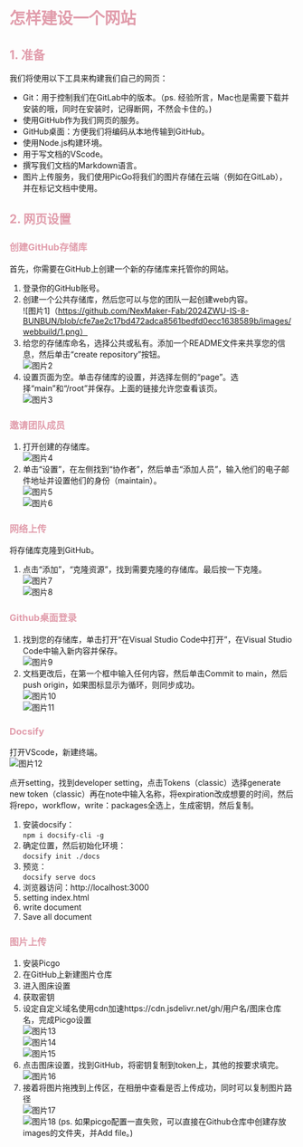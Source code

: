 <h1 style="color: #e19cab;">怎样建设一个网站</h1>
<h2 style="color: #e19cab;">1. 准备</h2>
  
我们将使用以下工具来构建我们自己的网页：

- Git：用于控制我们在GitLab中的版本。（ps. 经验所言，Mac也是需要下载并安装的哦，同时在安装时，记得断网，不然会卡住的。)
- 使用GitHub作为我们网页的服务。
- GitHub桌面：方便我们将编码从本地传输到GitHub。
- 使用Node.js构建环境。
- 用于写文档的VScode。
- 撰写我们文档的Markdown语言。
- 图片上传服务，我们使用PicGo将我们的图片存储在云端（例如在GitLab），并在标记文档中使用。

<h2 style="color: #e19cab;">2. 网页设置</h2>

<h3 style="color: #e19cab;">创建GitHub存储库</h3>

首先，你需要在GitHub上创建一个新的存储库来托管你的网站。

1. 登录你的GitHub账号。
2. 创建一个公共存储库，然后您可以与您的团队一起创建web内容。  
    ![图片1]（https://github.com/NexMaker-Fab/2024ZWU-IS-8-BUNBUN/blob/cfe7ae2c17bd472adca8561bedfd0ecc1638589b/images/webbuild/1.png）
3. 给您的存储库命名，选择公共或私有。添加一个README文件来共享您的信息，然后单击“create repository”按钮。  
    ![图片2](https://github.com/NexMaker-Fab/2024ZWU-IS-8-BUNBUN/blob/cfe7ae2c17bd472adca8561bedfd0ecc1638589b/images/webbuild/2.png)
4. 设置页面为空。单击存储库的设置，并选择左侧的“page”。选择“main”和“/root”并保存。上面的链接允许您查看该页。  
    ![图片3](https://github.com/NexMaker-Fab/2024ZWU-IS-BUNBUN/raw/a876c079a624d3ce907da503803aa2150b97cf8d/images/%E6%9C%AA%E5%91%BD%E5%90%8D%E6%96%87%E4%BB%B6%E5%A4%B9/3.png)

<h3 style="color: #e19cab;">邀请团队成员</h3>

1. 打开创建的存储库。    
   ![图片4](https://github.com/NexMaker-Fab/2024ZWU-IS-BUNBUN/raw/0f6d4c38c0192d8f96731a41af4871b3a96126f4/images/%E6%9C%AA%E5%91%BD%E5%90%8D%E6%96%87%E4%BB%B6%E5%A4%B9/4.png)
2. 单击“设置”，在左侧找到“协作者”，然后单击“添加人员”，输入他们的电子邮件地址并设置他们的身份（maintain）。  
   ![图片5](https://github.com/NexMaker-Fab/2024ZWU-IS-BUNBUN/raw/0f6d4c38c0192d8f96731a41af4871b3a96126f4/images/%E6%9C%AA%E5%91%BD%E5%90%8D%E6%96%87%E4%BB%B6%E5%A4%B9/5.png)  
   ![图片6](https://github.com/NexMaker-Fab/2024ZWU-IS-BUNBUN/raw/0f6d4c38c0192d8f96731a41af4871b3a96126f4/images/%E6%9C%AA%E5%91%BD%E5%90%8D%E6%96%87%E4%BB%B6%E5%A4%B9/6.png)

<h3 style="color: #e19cab;">网络上传</h3>

将存储库克隆到GitHub。

1. 点击“添加”，“克隆资源”，找到需要克隆的存储库。最后按一下克隆。  
   ![图片7](https://github.com/NexMaker-Fab/2024ZWU-IS-BUNBUN/raw/0f6d4c38c0192d8f96731a41af4871b3a96126f4/images/%E6%9C%AA%E5%91%BD%E5%90%8D%E6%96%87%E4%BB%B6%E5%A4%B9/7.png)  
   ![图片8](https://github.com/NexMaker-Fab/2024ZWU-IS-BUNBUN/raw/0f6d4c38c0192d8f96731a41af4871b3a96126f4/images/%E6%9C%AA%E5%91%BD%E5%90%8D%E6%96%87%E4%BB%B6%E5%A4%B9/8.png)

<h3 style="color: #e19cab;">Github桌面登录</h3>

1. 找到您的存储库，单击打开“在Visual Studio Code中打开”，在Visual Studio Code中输入新内容并保存。  
   ![图片9](https://github.com/NexMaker-Fab/2024ZWU-IS-BUNBUN/raw/0f6d4c38c0192d8f96731a41af4871b3a96126f4/images/%E6%9C%AA%E5%91%BD%E5%90%8D%E6%96%87%E4%BB%B6%E5%A4%B9/9.png)
2. 文档更改后，在第一个框中输入任何内容，然后单击Commit to main，然后push origin，如果图标显示为循环，则同步成功。  
   ![图片10](https://github.com/NexMaker-Fab/2024ZWU-IS-BUNBUN/raw/0f6d4c38c0192d8f96731a41af4871b3a96126f4/images/%E6%9C%AA%E5%91%BD%E5%90%8D%E6%96%87%E4%BB%B6%E5%A4%B9/10.png)  
   ![图片11](https://github.com/NexMaker-Fab/2024ZWU-IS-BUNBUN/raw/0f6d4c38c0192d8f96731a41af4871b3a96126f4/images/%E6%9C%AA%E5%91%BD%E5%90%8D%E6%96%87%E4%BB%B6%E5%A4%B9/11.png)

<h3 style="color: #e19cab;">Docsify</h3>

打开VScode，新建终端。  
![图片12](https://github.com/NexMaker-Fab/2024ZWU-IS-BUNBUN/raw/0f6d4c38c0192d8f96731a41af4871b3a96126f4/images/%E6%9C%AA%E5%91%BD%E5%90%8D%E6%96%87%E4%BB%B6%E5%A4%B9/12.png)

点开setting，找到developer setting，点击Tokens（classic）选择generate new token（classic）再在note中输入名称，将expiration改成想要的时间，然后将repo，workflow，write：packages全选上，生成密钥，然后复制。

1. 安装docsify：  
   `npm i docsify-cli -g`
2. 确定位置，然后初始化环境：  
   `docsify init ./docs`
3. 预览：  
   `docsify serve docs`
4. 浏览器访问：http://localhost:3000
5. setting index.html
6. write document
7. Save all document

<h3 style="color: #e19cab;">图片上传</h3>

1. 安装Picgo
2. 在GitHub上新建图片仓库
3. 进入图床设置
4. 获取密钥
5. 设定自定义域名使用cdn加速https://cdn.jsdelivr.net/gh/用户名/图床仓库名，完成Picgo设置  
   ![图片13](https://github.com/NexMaker-Fab/2024ZWU-IS-BUNBUN/raw/0f6d4c38c0192d8f96731a41af4871b3a96126f4/images/%E6%9C%AA%E5%91%BD%E5%90%8D%E6%96%87%E4%BB%B6%E5%A4%B9/13.png)  
   ![图片14](https://github.com/NexMaker-Fab/2024ZWU-IS-BUNBUN/raw/0f6d4c38c0192d8f96731a41af4871b3a96126f4/images/%E6%9C%AA%E5%91%BD%E5%90%8D%E6%96%87%E4%BB%B6%E5%A4%B9/14.png)  
   ![图片15](https://github.com/NexMaker-Fab/2024ZWU-IS-BUNBUN/raw/0f6d4c38c0192d8f96731a41af4871b3a96126f4/images/%E6%9C%AA%E5%91%BD%E5%90%8D%E6%96%87%E4%BB%B6%E5%A4%B9/15.png)
6. 点击图床设置，找到GitHub，将密钥复制到token上，其他的按要求填完。  
   ![图片16](https://github.com/NexMaker-Fab/2024ZWU-IS-BUNBUN/raw/0f6d4c38c0192d8f96731a41af4871b3a96126f4/images/%E6%9C%AA%E5%91%BD%E5%90%8D%E6%96%87%E4%BB%B6%E5%A4%B9/16.png)
7. 接着将图片拖拽到上传区，在相册中查看是否上传成功，同时可以复制图片路径  
   ![图片17](https://github.com/NexMaker-Fab/2024ZWU-IS-BUNBUN/raw/0f6d4c38c0192d8f96731a41af4871b3a96126f4/images/%E6%9C%AA%E5%91%BD%E5%90%8D%E6%96%87%E4%BB%B6%E5%A4%B9/17.png)  
   ![图片18](https://github.com/NexMaker-Fab/2024ZWU-IS-BUNBUN/raw/0f6d4c38c0192d8f96731a41af4871b3a96126f4/images/%E6%9C%AA%E5%91%BD%E5%90%8D%E6%96%87%E4%BB%B6%E5%A4%B9/18.png)
   (ps. 如果picgo配置一直失败，可以直接在Github仓库中创建存放images的文件夹，并Add file。)